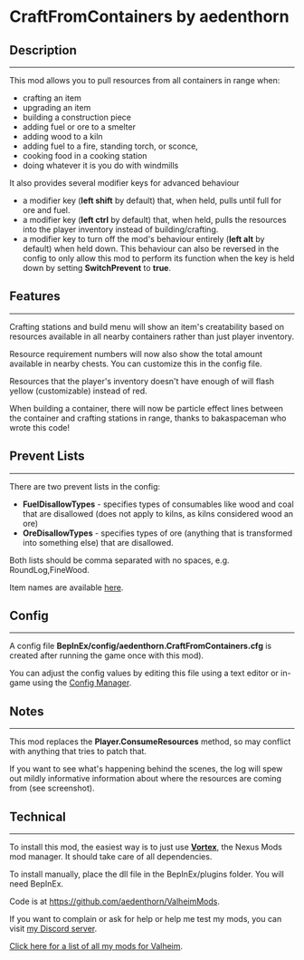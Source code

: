 # CraftFromContainers by aedenthorn
## Description
---
This mod allows you to pull resources from all containers in range when:

* crafting an item
* upgrading an item
* building a construction piece
* adding fuel or ore to a smelter
* adding wood to a kiln
* adding fuel to a fire, standing torch, or sconce,
* cooking food in a cooking station
* doing whatever it is you do with windmills

It also provides several modifier keys for advanced behaviour

* a modifier key (**left shift** by default) that, when held, pulls until full for ore and fuel.
* a modifier key (**left ctrl** by default) that, when held, pulls the resources into the player inventory instead of building/crafting.
* a modifier key to turn off the mod's behaviour entirely (**left alt** by default) when held down. This behaviour can also be reversed in the config to only allow this mod to perform its function when the key is held down by setting **SwitchPrevent** to **true**.

## Features
---

Crafting stations and build menu will show an item's creatability based on resources available in all nearby containers rather than just player
inventory.

Resource requirement numbers will now also show the total amount available in nearby chests. You can customize this in the
config file.

Resources that the player's inventory doesn't have enough of will flash yellow (customizable) instead of red.

When building a container, there will now be particle effect lines between the container and crafting stations in range, thanks to bakaspaceman who wrote this code!

## Prevent Lists
---

There are two prevent lists in the config:

* **FuelDisallowTypes** - specifies types of consumables like wood and coal that are disallowed (does not apply to kilns, as kilns considered wood an ore)
* **OreDisallowTypes** - specifies types of ore (anything that is transformed into something else) that are disallowed.

Both lists should be comma separated with no spaces, e.g. RoundLog,FineWood.

Item names are available [here](https://www.reddit.com/r/valheim/comments/lig8ml/spawn_item_command_list/).

## Config
---
A config file **BepInEx/config/aedenthorn.CraftFromContainers.cfg** is created after running the game once with this mod).

You can adjust the config values by editing this file using a text editor or in-game using the [Config Manager](https://www.nexusmods.com/valheim/mods/740).

## Notes
---
This mod replaces the **Player.ConsumeResources** method, so may conflict with anything that tries to patch that.

If you want to see what's happening behind the scenes, the log will spew out mildly informative information about where the resources are coming from (see screenshot).

## Technical
---
To install this mod, the easiest way is to just use [**Vortex**](https://www.nexusmods.com/about/vortex/), the Nexus Mods mod manager. It should take care of all dependencies.

To install manually, place the dll file in the BepInEx/plugins folder. You will need BepInEx.

Code is at https://github.com/aedenthorn/ValheimMods.

If you want to complain or ask for help or help me test my mods, you can visit [my Discord server](https://discord.gg/bs6zHuj).

[Click here for a list of all my mods for Valheim](https://www.nexusmods.com/valheim/articles/104).